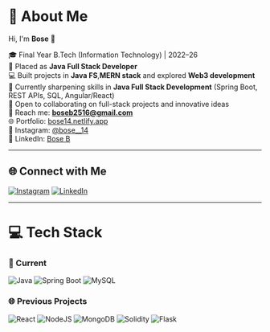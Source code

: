 # 💫 About Me
Hi, I'm **Bose** 👋  

🎓 Final Year B.Tech (Information Technology) | 2022–26  
💼 Placed as **Java Full Stack Developer**  
💻 Built projects in **Java FS**,**MERN stack** and explored **Web3 development**  
🚀 Currently sharpening skills in **Java Full Stack Development** (Spring Boot, REST APIs, SQL, Angular/React)  
🤝 Open to collaborating on full-stack projects and innovative ideas  
📧 Reach me: **boseb2516@gmail.com**  
🌐 Portfolio: [bose14.netlify.app](https://bose14.netlify.app/)  
📸 Instagram: [@bose__14](https://instagram.com/bose__14)  
💼 LinkedIn: [Bose B](https://linkedin.com/in/Bose-B)  

---

## 🌐 Connect with Me
[![Instagram](https://img.shields.io/badge/Instagram-%23E4405F.svg?logo=Instagram&logoColor=white)](https://instagram.com/bose__14)
[![LinkedIn](https://img.shields.io/badge/LinkedIn-%230077B5.svg?logo=linkedin&logoColor=white)](https://linkedin.com/in/Bose-B)

---

# 💻 Tech Stack
### 🚀 Current
![Java](https://img.shields.io/badge/java-%23ED8B00.svg?style=for-the-badge&logo=openjdk&logoColor=white)
![Spring Boot](https://img.shields.io/badge/springboot-%236DB33F.svg?style=for-the-badge&logo=springboot&logoColor=white)
![MySQL](https://img.shields.io/badge/mysql-%2300f.svg?style=for-the-badge&logo=mysql&logoColor=white)

### 🌐 Previous Projects
![React](https://img.shields.io/badge/react-%2320232a.svg?style=for-the-badge&logo=react&logoColor=%2361DAFB)
![NodeJS](https://img.shields.io/badge/node.js-6DA55F?style=for-the-badge&logo=node.js&logoColor=white)
![MongoDB](https://img.shields.io/badge/MongoDB-%234ea94b.svg?style=for-the-badge&logo=mongodb&logoColor=white)
![Solidity](https://img.shields.io/badge/Solidity-%23363636.svg?style=for-the-badge&logo=solidity&logoColor=white)
![Flask](https://img.shields.io/badge/flask-%23000.svg?style=for-the-badge&logo=flask&logoColor=white)

